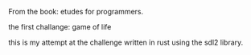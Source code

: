From the book: etudes for programmers.

the first challange: game of life


this is my attempt at the challenge written in rust using the sdl2 library.
